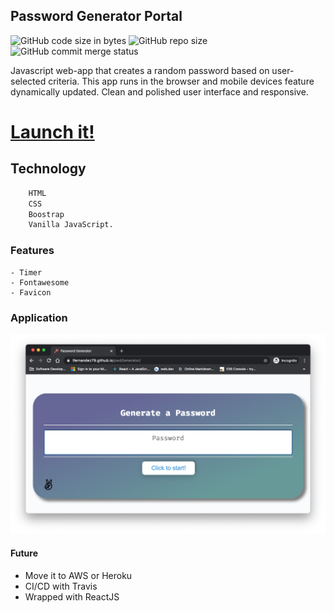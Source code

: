 ## Password Generator Portal

![GitHub code size in bytes](https://img.shields.io/github/languages/code-size/lfernandez79/pwdGenerator)
![GitHub repo size](https://img.shields.io/github/repo-size/lfernandez79/pwdGenerator?color=orange&logo=javascript)
![GitHub commit merge status](https://img.shields.io/github/commit-status/lfernandez79/pwdGenerator/master/d65997ca00043d42e1fb834c57fa22cde8b9e339)

Javascript web-app that creates a random password based on user-selected criteria. This app runs in the browser and mobile devices feature dynamically updated. Clean and polished user interface and responsive.

# [Launch it!](https://lfernandez79.github.io/pwdGenerator/)

## Technology
```sh
    HTML
    CSS
    Boostrap 
    Vanilla JavaScript. 
```
### Features 
    - Timer
    - Fontawesome
    - Favicon

### Application

![password generator](./Assets/PG.png)

#### Future
* Move it to AWS or Heroku
* CI/CD with Travis
* Wrapped with ReactJS

